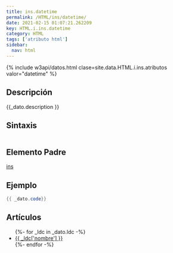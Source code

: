 ```yaml
---
title: ins.datetime
permalink: /HTML/ins/datetime/
date: 2021-02-15 01:07:21.262209
key: HTML.i.ins.datetime
category: HTML
tags: ['atributo html']
sidebar: 
  nav: html
---
```


{% include w3api/datos.html clase=site.data.HTML.i.ins.atributos valor="datetime" %}

## Descripción
{{_dato.description }}

## Sintaxis
~~~html
~~~

## Elemento Padre
[ins](/HTML/ins/)

## Ejemplo
~~~java
{{ _dato.code}}
~~~

## Artículos
<ul>
{%- for _ldc in _dato.ldc -%}
   <li>
       <a href="{{_ldc['url'] }}">{{ _ldc['nombre'] }}</a>
   </li>
{%- endfor -%}
</ul>
